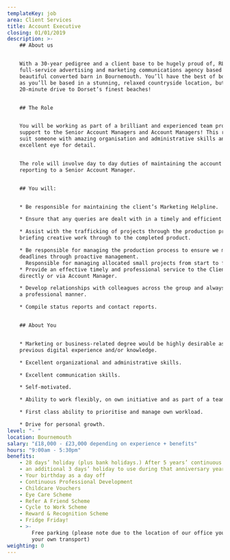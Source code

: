 ```yaml
---
templateKey: job
area: Client Services
title: Account Executive
closing: 01/01/2019
description: >-
    ## About us


    With a 30-year pedigree and a client base to be hugely proud of, RLA is a
    full-service advertising and marketing communications agency based in a
    beautiful converted barn in Bournemouth. You’ll have the best of both worlds
    as you’ll be based in a stunning, relaxed countryside location, but be just a
    20-minute drive to Dorset’s finest beaches!


    ## The Role


    You will be working as part of a brilliant and experienced team providing
    support to the Senior Account Managers and Account Managers! This role would
    suit someone with amazing organisation and administrative skills and an
    excellent eye for detail. 


    The role will involve day to day duties of maintaining the account and
    reporting to a Senior Account Manager. 


    ## You will:


    * Be responsible for maintaining the client’s Marketing Helpline.

    * Ensure that any queries are dealt with in a timely and efficient manner.

    * Assist with the trafficking of projects through the production process from
    briefing creative work through to the completed product.

    * Be responsible for managing the production process to ensure we meet project
    deadlines through proactive management.
      Responsible for managing allocated small projects from start to finish and deliver to time, cost and quality.
    * Provide an effective timely and professional service to the Client either
    directly or via Account Manager.

    * Develop relationships with colleagues across the group and always support in
    a professional manner.

    * Compile status reports and contact reports.


    ## About You


    * Marketing or business-related degree would be highly desirable as would
    previous digital experience and/or knowledge. 

    * Excellent organizational and administrative skills.

    * Excellent communication skills.

    * Self-motivated.

    * Ability to work flexibly, on own initiative and as part of a team.

    * First class ability to prioritise and manage own workload.

    * Drive for personal growth.
level: "- "
location: Bournemouth
salary: "£18,000 - £23,000 depending on experience + benefits"
hours: "9:00am - 5:30pm"
benefits:
    - 28 days’ holiday (plus bank holidays.) After 5 years’ continuous service
    - an additional 3 days’ holiday to use during that anniversary year
    - Your birthday as a day off
    - Continuous Professional Development
    - Childcare Vouchers
    - Eye Care Scheme
    - Refer A Friend Scheme
    - Cycle to Work Scheme
    - Reward & Recognition Scheme
    - Fridge Friday!
    - >-
        Free parking (please note due to the location of our office you will need
        your own transport)
weighting: 0
---
```

